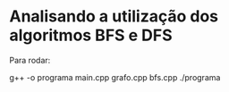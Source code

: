 # Analisando a utilização dos algoritmos BFS e DFS

Para rodar:

g++ -o programa main.cpp grafo.cpp bfs.cpp
./programa
